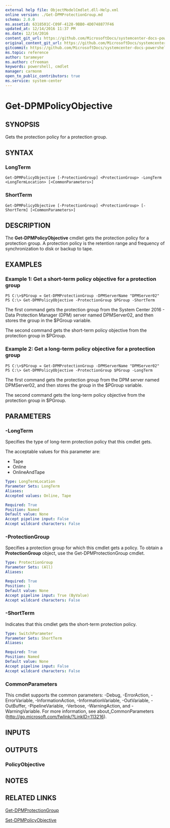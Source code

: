 ```yaml
---
external help file: ObjectModelCmdlet.dll-Help.xml
online version: ./Get-DPMProtectionGroup.md
schema: 2.0.0
ms.assetid: 6318501C-C09F-4128-9BB0-4D0748877F46
updated_at: 12/14/2016 11:37 PM
ms.date: 12/14/2016
content_git_url: https://github.com/MicrosoftDocs/systemcenter-docs-powershell/blob/master/systemcenter-cmdlets/SystemCenter2016/DataProtectionManager/v1/Get-DPMPolicyObjective.md
original_content_git_url: https://github.com/MicrosoftDocs/systemcenter-docs-powershell/blob/master/systemcenter-cmdlets/SystemCenter2016/DataProtectionManager/v1/Get-DPMPolicyObjective.md
gitcommit: https://github.com/MicrosoftDocs/systemcenter-docs-powershell/blob/ddd0fefc9adaabb9394eb6c21b33370913d1830d/systemcenter-cmdlets/SystemCenter2016/DataProtectionManager/v1/Get-DPMPolicyObjective.md
ms.topic: reference
author: tarameyer
ms.author: cfreeman
keywords: powershell, cmdlet
manager: carmonm
open_to_public_contributors: true
ms.service: system-center
---
```


# Get-DPMPolicyObjective

## SYNOPSIS
Gets the protection policy for a protection group.

## SYNTAX

### LongTerm
```
Get-DPMPolicyObjective [-ProtectionGroup] <ProtectionGroup> -LongTerm <LongTermLocation> [<CommonParameters>]
```

### ShortTerm
```
Get-DPMPolicyObjective [-ProtectionGroup] <ProtectionGroup> [-ShortTerm] [<CommonParameters>]
```

## DESCRIPTION
The **Get-DPMPolicyObjective** cmdlet gets the protection policy for a protection group.
A protection policy is the retention range and frequency of synchronization to disk or backup to tape.

## EXAMPLES

### Example 1: Get a short-term policy objective for a protection group
```
PS C:\>$PGroup = Get-DPMProtectionGroup -DPMServerName "DPMServer02"
PS C:\> Get-DPMPolicyObjective -ProtectionGroup $PGroup -ShortTerm
```

The first command gets the protection group from the System Center 2016 - Data Protection Manager (DPM) server named DPMServer02, and then stores the group in the $PGroup variable.

The second command gets the short-term policy objective from the protection group in $PGroup.

### Example 2: Get a long-term policy objective for a protection group
```
PS C:\>$PGroup = Get-DPMProtectionGroup -DPMServerName "DPMServer02"
PS C:\> Get-DPMPolicyObjective -ProtectionGroup $PGroup -LongTerm
```

The first command gets the protection group from the DPM server named DPMServer02, and then stores the group in the $PGroup variable.

The second command gets the long-term policy objective from the protection group in $PGroup.

## PARAMETERS

### -LongTerm
Specifies the type of long-term protection policy that this cmdlet gets.

The acceptable values for this parameter are:

- Tape 
- Online 
- OnlineAndTape

```yaml
Type: LongTermLocation
Parameter Sets: LongTerm
Aliases: 
Accepted values: Online, Tape

Required: True
Position: Named
Default value: None
Accept pipeline input: False
Accept wildcard characters: False
```

### -ProtectionGroup
Specifies a protection group for which this cmdlet gets a policy.
To obtain a **ProtectionGroup** object, use the Get-DPMProtectionGroup cmdlet.

```yaml
Type: ProtectionGroup
Parameter Sets: (All)
Aliases: 

Required: True
Position: 1
Default value: None
Accept pipeline input: True (ByValue)
Accept wildcard characters: False
```

### -ShortTerm
Indicates that this cmdlet gets the short-term protection policy.

```yaml
Type: SwitchParameter
Parameter Sets: ShortTerm
Aliases: 

Required: True
Position: Named
Default value: None
Accept pipeline input: False
Accept wildcard characters: False
```

### CommonParameters
This cmdlet supports the common parameters: -Debug, -ErrorAction, -ErrorVariable, -InformationAction, -InformationVariable, -OutVariable, -OutBuffer, -PipelineVariable, -Verbose, -WarningAction, and -WarningVariable. For more information, see about_CommonParameters (http://go.microsoft.com/fwlink/?LinkID=113216).

## INPUTS

## OUTPUTS

### PolicyObjective

## NOTES

## RELATED LINKS

[Get-DPMProtectionGroup](xref:SystemCenter2016/DataProtectionManager/v1/Get-DPMProtectionGroup.md)

[Set-DPMPolicyObjective](xref:SystemCenter2016/DataProtectionManager/v1/Set-DPMPolicyObjective.md)

